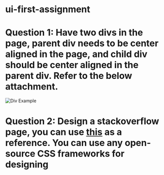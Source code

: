 # ui-first-assignment
# Question 1: Have two divs in the page, parent div needs to be center aligned in the page, and child div should be center aligned in the parent div. Refer to the below attachment.
![Div Example](https://i.ibb.co/R9LKB37/div.png)
# Question 2: Design a stackoverflow page, you can use [this](https://stackoverflow.com/questions/84556/whats-your-favorite-programmer-cartoon/84629#84629) as a reference. You can use any open-source CSS frameworks for designing
